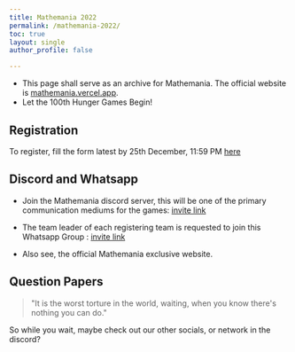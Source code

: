 ```yaml
---
title: Mathemania 2022
permalink: /mathemania-2022/
toc: true
layout: single
author_profile: false

---
```

- This page shall serve as an archive for Mathemania. The official website is [mathemania.vercel.app](mathemania.vercel.app). 
- Let the 100th Hunger Games Begin!

## Registration

To register, fill the form latest by 25th December, 11:59 PM [here](https://forms.gle/9UH1CKYqemL912Xu5)

## Discord and Whatsapp

- Join the Mathemania discord server, this will be one of the primary communication mediums for the games: [invite link](https://discord.gg/PFKtMeFW)

- The team leader of each registering team is requested to join this Whatsapp Group : [invite link](https://chat.whatsapp.com/Bn3lWYEFgDk22QWH5nJAKk)

- Also see, the official Mathemania exclusive website.

## Question Papers

> "It is the worst torture in the world, waiting, when you know there's nothing you can do."

So while you wait, maybe check out our other socials, or network in the discord?
